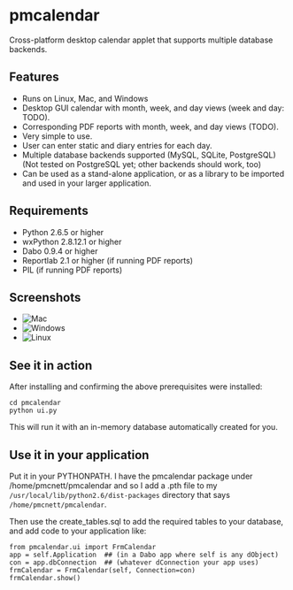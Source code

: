 pmcalendar
==========

Cross-platform desktop calendar applet that supports multiple database backends.


Features
--------

* Runs on Linux, Mac, and Windows
* Desktop GUI calendar with month, week, and day views (week and day: TODO).
* Corresponding PDF reports with month, week, and day views (TODO).
* Very simple to use.
* User can enter static and diary entries for each day.
* Multiple database backends supported (MySQL, SQLite, PostgreSQL) (Not tested on PostgreSQL yet; other backends should work, too)
* Can be used as a stand-alone application, or as a library to be imported and used in your larger application.


Requirements
------------

* Python 2.6.5 or higher
* wxPython 2.8.12.1 or higher
* Dabo 0.9.4 or higher
* Reportlab 2.1 or higher (if running PDF reports)
* PIL (if running PDF reports)


Screenshots
-----------
* ![Mac](https://raw.github.com/pmcnett/pmcalendar/master/screenshots/screenshot_mac.png "Mac Screenshot")
* ![Windows](https://raw.github.com/pmcnett/pmcalendar/master/screenshots/screenshot_windows.png "Windows Screenshot")
* ![Linux](https://raw.github.com/pmcnett/pmcalendar/master/screenshots/screenshot_linux.png "Linux Screenshot")


See it in action
----------------

After installing and confirming the above prerequisites were installed:

    cd pmcalendar
    python ui.py

This will run it with an in-memory database automatically created for you.


Use it in your application
--------------------------

Put it in your PYTHONPATH. I have the pmcalendar package under /home/pmcnett/pmcalendar and so I add a .pth file to my `/usr/local/lib/python2.6/dist-packages` directory that says `/home/pmcnett/pmcalendar`.

Then use the create_tables.sql to add the required tables to your database, and add code to your application like:

    from pmcalendar.ui import FrmCalendar
    app = self.Application  ## (in a Dabo app where self is any dObject)
    con = app.dbConnection  ## (whatever dConnection your app uses)
    frmCalendar = FrmCalendar(self, Connection=con)
    frmCalendar.show()

